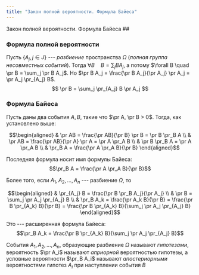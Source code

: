 ```yaml
---
title: "Закон полной вероятности. Формула Байеса"
---
```

Закон полной вероятности. Формула Байеса ##

### Формула полной вероятности ###
Пусть $\{ A_j, j\in J\}$ --- *разбиение* пространства $\Omega$
(*полная группа несовместных событий*).
Тогда
$\forall B \quad B = \sum_j B A_j$, а потому
$\forall B \quad \pr B = \sum_j \pr B A_j$.
Но $\pr B A_j = \frac{\pr B A_j}{\pr A_j} \pr A_j = \pr A_j \pr_{A_j} B$.
$$ \pr B = \sum_j \pr_{A_j} B \pr A_j $$

### Формула Байеса ###
Пусть даны два события $A, B$, такие что $\pr A, \pr B > 0$.
Тогда, как установлено выше:

$$\begin{aligned}
& \pr AB = \frac{\pr AB}{\pr B} \pr B = \pr B \pr_B A \\
& \pr AB = \frac{\pr AB}{\pr A} \pr A = \pr A \pr_A B \\
& \pr B \pr_B A = \pr A \pr_A B \\
& \pr_B A = \frac{\pr A \pr_A B}{\pr B}
\end{aligned}$$

Последняя формула носит имя формулы Байеса: $$\pr_B A = \frac{\pr A \pr_A B}{\pr B}$$

Более того, если $A_1, A_2, \ldots, A_n$ --- разбиение $\Omega$, то

$$\begin{aligned}
& \pr_{A_j} B = \frac{\pr B \pr_B A_j}{\pr A_j} \\
& \pr B   = \sum_j \pr A_j \pr_{A_j} B \\
& \pr_B A_k = \frac{\pr A_k B}{\pr B} = \frac{\pr B \pr_{A_k} B}{\pr B} = \frac{\pr B \pr_{A_k} B}{\sum_j \pr A_j \pr_{A_j} B}
\end{aligned}$$

Это --- расширенная формула Байеса: $$\pr_B A_k = \frac{\pr B \pr_{A_k} B}{\sum_j \pr A_j \pr_{A_j} B}$$


События $A_1, A_2, \ldots, A_n$, образующие разбиение $\Omega$
называют *гипотезами*, вероятность $\pr A_i$ называют *априорной* вероятностью гипотезы,
а условные вероятности $\pr_B A_i$ называют *апостериорными* вероятностями гипотез $A_i$
при наступлении события $B$
